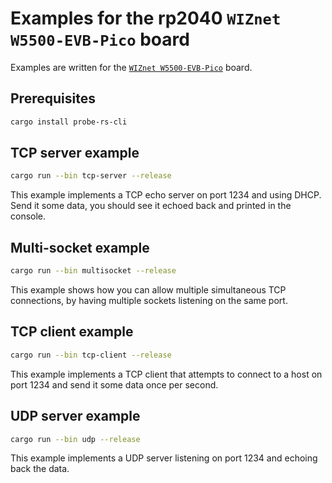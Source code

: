 # Examples for the rp2040 `WIZnet W5500-EVB-Pico` board

Examples are written for the [`WIZnet W5500-EVB-Pico`](https://www.wiznet.io/product-item/w5500-evb-pico/) board.

## Prerequisites
```bash
cargo install probe-rs-cli
```

## TCP server example
```bash
cargo run --bin tcp-server --release
```
This example implements a TCP echo server on port 1234 and using DHCP.
Send it some data, you should see it echoed back and printed in the console.

## Multi-socket example
```bash
cargo run --bin multisocket --release
```
This example shows how you can allow multiple simultaneous TCP connections, by having multiple sockets listening on the same port.

## TCP client example
```bash
cargo run --bin tcp-client --release
```
This example implements a TCP client that attempts to connect to a host on port 1234 and send it some data once per second.

## UDP server example
```bash
cargo run --bin udp --release
```
This example implements a UDP server listening on port 1234 and echoing back the data.
